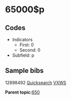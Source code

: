 # 65000$p

## Codes

-   Indicators
    -   First: 0
    -   Second: 0
-   Subfield: p

## Sample bibs

12898492 [Quicksearch](https://search.library.yale.edu/catalog/12898492) [VXWS](http://prodorbis.library.yale.edu:7014/vxws/GetHoldingsService?bibId=12898492)

**Parent topic:**[650](../../tags/650/650.md)

